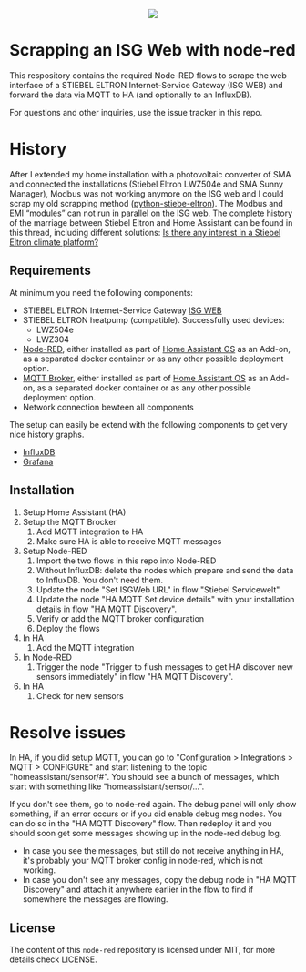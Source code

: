 <p align=center>
    <img src="https://www.stiebel-eltron.de/apps/ste/docroot/images/single/logo-stiebel-eltron.png"/>
</p>

# Scrapping an ISG Web with node-red
This respository contains the required Node-RED flows to scrape the web interface of a STIEBEL ELTRON Internet-Service Gateway (ISG WEB) and forward the data via MQTT to HA (and optionally to an InfluxDB).

For questions and other inquiries, use the issue tracker in this repo.

# History
After I extended my home installation with a photovoltaic converter of SMA and connected the installations (Stiebel Eltron LWZ504e and SMA Sunny Manager), Modbus was not working anymore on the ISG web and I could scrap my old scrapping method ([python-stiebe-eltron](https://github.com/fucm/python-stiebel-eltron)). The Modbus and EMI “modules” can not run in parallel on the ISG web. The complete history of the marriage between Stiebel Eltron and Home Assistant can be found in this thread, including different solutions: [Is there any interest in a Stiebel Eltron climate platform?](https://community.home-assistant.io/t/is-there-any-interest-in-a-stiebel-eltron-climate-platform/65628)

## Requirements
At minimum you need the following components:
* STIEBEL ELTRON Internet-Service Gateway [ISG WEB](https://www.stiebel-eltron.com/en/home/products-solutions/renewables/controller_energymanagement/internet_servicegateway/isg_web.html)
* STIEBEL ELTRON heatpump (compatible). Successfully used devices:
  * LWZ504e
  * LWZ304
* [Node-RED](https://nodered.org/), either installed as part of [Home Assistant OS](https://www.home-assistant.io/hassio/installation/) as an Add-on, as a separated docker container or as any other possible deployment option.
* [MQTT Broker](https://mosquitto.org/), either installed as part of [Home Assistant OS](https://www.home-assistant.io/hassio/installation/) as an Add-on, as a separated docker container or as any other possible deployment option.
* Network connection bewteen all components

The setup can easily be extend with the following components to get very nice history graphs.
* [InfluxDB](https://www.influxdata.com/)
* [Grafana](https://grafana.com/)

## Installation

 1. Setup Home Assistant (HA)
 2. Setup the MQTT Brocker
	 1. Add MQTT integration to HA
	 2. Make sure HA is able to receive MQTT messages
 3. Setup Node-RED
	 1. Import the two flows in this repo into Node-RED
	 2. Without InfluxDB: delete the nodes which prepare and send the data to InfluxDB. You don't need them.
	 3. Update the node "Set ISGWeb URL" in flow "Stiebel Servicewelt"
	 4. Update the node "HA MQTT Set device details" with your installation details in flow "HA MQTT Discovery".
	 5. Verify or add the MQTT broker configuration
	 6. Deploy the flows
 4. In HA
 	 1. Add the MQTT integration
 5. In Node-RED
	 1. Trigger the node "Trigger to flush messages to get HA discover new sensors immediately" in flow "HA MQTT Discovery".
 6. In HA
	 1.  Check for new sensors

# Resolve issues

In HA, if you did setup MQTT, you can go to "Configuration > Integrations > MQTT > CONFIGURE" and start listening to the topic "homeassistant/sensor/#". You should see a bunch of messages, which start with something like "homeassistant/sensor/...".

If you don't see them, go to node-red again. The debug panel will only show something, if an error occurs or if you did enable debug msg nodes. You can do so in the "HA MQTT Discovery" flow. Then redeploy it and you should soon get some messages showing up in the node-red debug log.

* In case you see the messages, but still do not receive anything in HA, it's probably your MQTT broker config in node-red, which is not working.
* In case you don't see any messages, copy the debug node in "HA MQTT Discovery" and attach it anywhere earlier in the flow to find if somewhere the messages are flowing.

## License
The content of this ``node-red`` repository is licensed under MIT, for more details check LICENSE.
